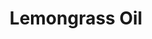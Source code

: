 ---
name: Lemongrass Oil
title: Lemongrass Oil
details:
  - detail:
      key: "Odour"
      value: "Citrus"
  - detail:
      key: "Purity"
      value: "Total citral min.70%"
  - detail:
      key: "Brand"
      value: "Natural Aroma"
  - detail:
      key: "Flash Point Degree Celsius"
      value: "197 deg F"
  - detail:
      key: "Refractive Index"
      value: "1.4790 to 1.4890 (at 25 deg C)"
  - detail:
      key: "Specific Gravity Degree Celsius"
      value: "0.8690 to 0.8900 (at 25 deg C)"
  - detail:
      key: "Cas"
      value: "8007-02-1"
  - detail:
      key: "Optical Rotation"
      value: "-3 deg to +1 deg (at 25 deg C)"
  - detail:
      key: "Color"
      value: "Pale yellow to brownish yellow clear liquid."
  - detail:
      key: "Boiling Point"
      value: "224 deg C"
  - detail:
      key: "Botanical Name"
      value: "Cymbopogon flexuous"
  - detail:
      key: "Form"
      value: "Liquid"
  - detail:
      key: "Packaging Size"
      value: "5, 25, 200 Kg"
  - detail:
      key: "Fema No"
      value: "2624"
  - detail:
      key: "Formula"
      value: "C51H84O5"
  - detail:
      key: "Molecular Weight"
      value: "777.20"
  - detail:
      key: "Solubility"
      value: "Soluble in 0.5 to 1.5 vol. of 80% alcohol"
  - detail:
      key: "Storage"
      value: "Keep in tightly closed container in a cool & dry place"
  - detail:
      key: "Packaging Type"
      value: "Can, Barrel"
showOnHome: false
thumbnail: https://5.imimg.com/data5/SELLER/Default/2021/12/QS/XI/BF/3823480/lemongrass-oil-500x500.jpg
productImages:
  - ""
category: reconstituted oil
---